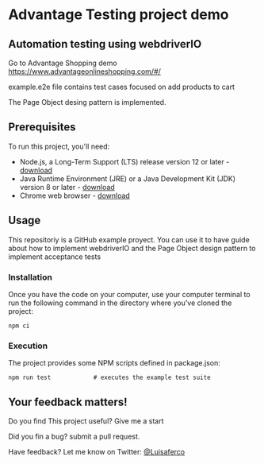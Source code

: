# Advantage Testing project demo

## Automation testing using webdriverIO

Go to Advantage Shopping demo https://www.advantageonlineshopping.com/#/

example.e2e file contains test cases focused on add products to cart

The Page Object desing pattern is implemented.

## Prerequisites

To run this project, you'll need:
- Node.js, a Long-Term Support (LTS) release version 12 or later - [download](https://nodejs.org/en/)
- Java Runtime Environment (JRE) or a Java Development Kit (JDK) version 8 or later - [download](https://adoptopenjdk.net/)
- Chrome web browser - [download](https://www.google.co.uk/chrome/)

## Usage

This repositoriy is a GitHub example proyect. You can use it to have guide about how to implement webdriverIO and the Page Object design pattern to implement acceptance tests

### Installation

Once you have the code on your computer, use your computer terminal to run the following command in the directory where you've cloned the project:
```
npm ci
```

### Execution

The project provides some NPM scripts defined in package.json:
```
npm run test            # executes the example test suite
```

## Your feedback matters!

Do you find This project useful? Give me a start

Did you fin a bug? submit a pull request.

Have feedback? Let me know on Twitter: [@Luisaferco](https://twitter.com/LuisaFer0826) 

